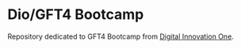 # Dio/GFT4 Bootcamp
Repository dedicated to GFT4 Bootcamp from [Digital Innovation One](https://www.dio.me/).


